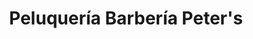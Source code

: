 ---
title: "Peluquería Barbería Peter's"
url: /garrucha/peluqueria-barberia-peters/
shop: peluquería
---